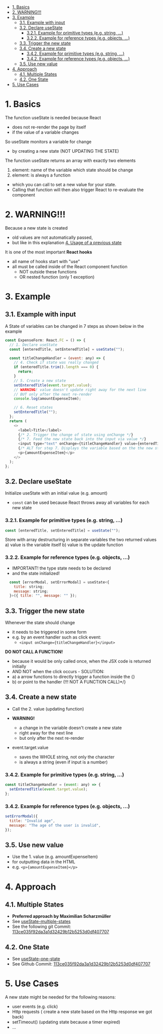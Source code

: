 - [1. Basics](#1-basics)
- [2. WARNING!!!](#2-warning)
- [3. Example](#3-example)
  - [3.1. Example with input](#31-example-with-input)
  - [3.2. Declare useState](#32-declare-usestate)
    - [3.2.1. Example for primitive types (e.g. string, ...)](#321-example-for-primitive-types-eg-string-)
    - [3.2.2. Example for reference types (e.g. objects, ...)](#322-example-for-reference-types-eg-objects-)
  - [3.3. Trigger the new state](#33-trigger-the-new-state)
  - [3.4. Create a new state](#34-create-a-new-state)
    - [3.4.2. Example for primitive types (e.g. string, ...)](#342-example-for-primitive-types-eg-string-)
    - [3.4.2. Example for reference types (e.g. objects, ...)](#342-example-for-reference-types-eg-objects-)
  - [3.5. Use new value](#35-use-new-value)
- [4. Approach](#4-approach)
  - [4.1. Multiple States](#41-multiple-states)
  - [4.2. One State](#42-one-state)
- [5. Use Cases](#5-use-cases)

# 1. Basics

The function useState is needed because React

- does not re-render the page by itself
- if the value of a variable changes

So useState monitors a variable for change

- by creating a new state (NOT UPDATING THE STATE)

The function useState returns an array with exactly two elements

1. element: name of the variable which state should be change
2. element: is always a function

- which you can call to set a new value for your state.
- Calling that function will then also trigger React to re-evaluate the component

# 2. WARNING!!!

Because a new state is created

- old values are not automatically passed,
- but like in this explanation [4. Usage of a previous state](./../useState/useState-multiple-states.md)

It is one of the most important **React hooks**

- all name of hooks start with "use"
- all must be called inside of the React component function
  - NOT outside these functions
  - OR nested function (only 1 exception)

# 3. Example

## 3.1. Example with input

A State of variables can be changed in 7 steps as shown below in the example

```javascript
const ExpenseForm: React.FC = () => {
  // 1. Declare useState
  const [enteredTitle, setEnteredTitle] = useState("");

  const titleChangeHandler = (event: any) => {
    // 4. Check if state was really changed
    if (enteredTitle.trim().length === 0) {
      return;
    }
    // 5. Create a new state
    setEnteredTitle(event.target.value);
    // WARNING! value doesn't update right away for the next line
    // BUT only after the next re-render
    console.log(amountExpenseItem);

    // 6. Reset states
    setEnteredTitle("");
  };
  return (
    <>
      <label>Title</label>
      {/* 2. Trigger the change of state using onChange */}
      {/* 7. Feed the new state back into the input via value */}
      <input type="text" onChange={titleChangeHandler} value={enteredTitle} />
      {/* ALT for step 7. Displays the variable based on the the new state */}
      <p>{amountExpenseItem}</p>
    </>
  );
};
```

## 3.2. Declare useState

Initialize useState with an initial value (e.g. amount)

- `const` can be used because React throws away all variables for each new state

### 3.2.1. Example for primitive types (e.g. string, ...)

```javascript
const [enteredTitle, setEnteredTitle] = useState("");
```

Store with array destructuring in separate variables the two returned values
a) value is the variable itself
b) value is the update function

### 3.2.2. Example for reference types (e.g. objects, ...)

- IMPORTANT! the type state needs to be declared
- and the state initialized!

```javascript
  const [errorModal, setErrorModal] = useState<{
    title: string;
    message: string;
  }>({ title: "", message: "" });
```

## 3.3. Trigger the new state

Whenever the state should change

- it needs to be triggered in some form
- e.g. by an event handler such as click event:
  - `<input onChange={titleChangeHandler}</input>`

**DO NOT CALL A FUNCTION!**

- because it would be only called once, when the JSX code is returned initially
- AND NOT when the click occurs - SOLUTION:
- a) a arrow functions to directly trigger a function inside the {}
- b) or point to the handler (!!! NOT A FUNCTION CALL)\*/}

## 3.4. Create a new state

- Call the 2. value (updating function)

- **WARNING!**
  - a change in the variable doesn't create a new state
  - right away for the next line
  - but only after the next re-render
- event.target.value
  - saves the WHOLE string, not only the character
  - is always a string (even if input is a number)

### 3.4.2. Example for primitive types (e.g. string, ...)

```javascript
const titleChangeHandler = (event: any) => {
  setEnteredTitle(event.target.value);
};
```

### 3.4.2. Example for reference types (e.g. objects, ...)

```javascript
setErrorModal({
  title: "Invalid age",
  message: "The age of the user is invalid",
});
```

## 3.5. Use new value

- Use the 1. value (e.g. amountExpenseItem)
- for outputting data in the HTML
- e.g. `<p>{amountExpenseItem}</p>`

# 4. Approach

## 4.1. Multiple States

- **Preferred approach by Maximilian Scharzmüller**
- See [useState-multiple-states](useState-multiple-states)
- See the following git Commit: [113ce035f92da3a1d32429b12b5253d0df407707](<[Github](https://github.com/johannesstroebele91/React-Library/commit/113ce035f92da3a1d32429b12b5253d0df407707)>)

## 4.2. One State

- See [useState-one-state](useState-one-state.md)
- See Github Commit: [113ce035f92da3a1d32429b12b5253d0df407707](<[Github](https://github.com/johannesstroebele91/React-Library/commit/113ce035f92da3a1d32429b12b5253d0df407707)>)

# 5. Use Cases

A new state might be needed for the following reasons:

- user events (e.g. click)
- Http requests ( create a new state based on the Http response we got back)
- setTimeout() (updating state because a timer expired)
- ...
